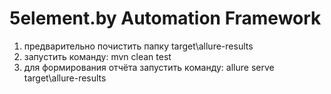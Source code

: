 # 5element.by Automation Framework


1. предварительно почистить папку target\allure-results
2. запустить команду: mvn clean test
3. для формирования отчёта запустить команду: allure serve target\allure-results

